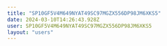 ```yaml
---
title: "SP10GF5V4M649NYAT49SC97MGZX556DP98JM6XKS5"
date: 2024-03-10T14:26:43.928Z
user: SP10GF5V4M649NYAT49SC97MGZX556DP98JM6XKS5
layout: "users"
---
```

    